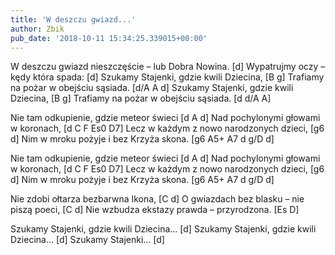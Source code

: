 ```yaml
---
title: 'W deszczu gwiazd...'
author: Zbik
pub_date: '2018-10-11 15:34:25.339015+00:00'
---
```


W deszczu gwiazd nieszczęście – lub Dobra Nowina. [d]
Wypatrujmy oczy – kędy która spada: [d]
Szukamy Stajenki, gdzie kwili Dziecina, [B g]
Trafiamy na pożar w obejściu sąsiada. [d/A A d]
Szukamy Stajenki, gdzie kwili Dziecina, [B g]
Trafiamy na pożar w obejściu sąsiada. [d d/A A]

Nie tam odkupienie, gdzie meteor świeci [d A d]
Nad pochylonymi głowami w koronach, [d C F Es0 D7]
Lecz w każdym z nowo narodzonych dzieci, [g6 d]
Nim w mroku pożyje i bez Krzyża skona. [g6 A5+ A7 d g/D d]

Nie tam odkupienie, gdzie meteor świeci [d A d]
Nad pochylonymi głowami w koronach, [d C F Es0 D7]
Lecz w każdym z nowo narodzonych dzieci, [g6 d]
Nim w mroku pożyje i bez Krzyża skona. [g6 A5+ A7 d g/D d]

Nie zdobi ołtarza bezbarwna Ikona, [C d]
O gwiazdach bez blasku – nie piszą poeci, [C d]
Nie wzbudza ekstazy prawda – przyrodzona. [Es D]

Szukamy Stajenki, gdzie kwili Dziecina… [d]
Szukamy Stajenki, gdzie kwili Dziecina… [d]
Szukamy Stajenki… [d]